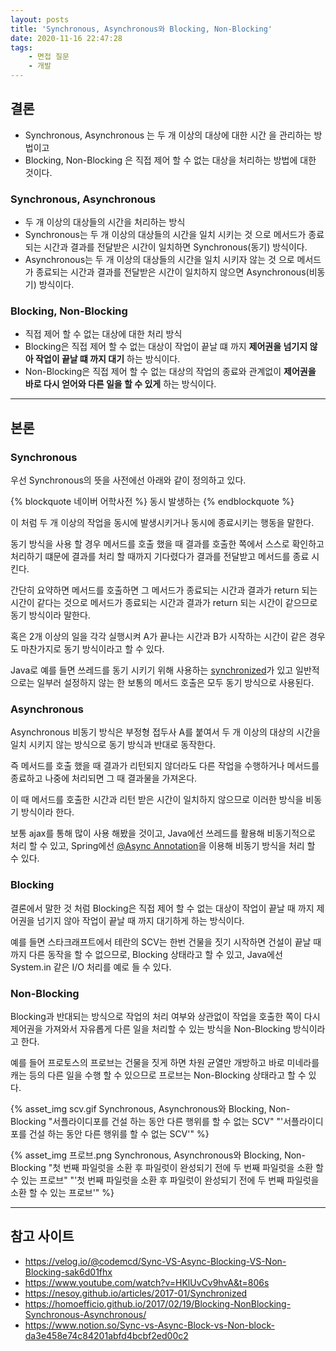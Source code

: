 ```yaml
---
layout: posts
title: 'Synchronous, Asynchronous와 Blocking, Non-Blocking'
date: 2020-11-16 22:47:28
tags:
    - 면접 질문
    - 개발
---
```


## 결론
* Synchronous, Asynchronous 는 두 개 이상의 대상에 대한 시간 을 관리하는 방법이고
* Blocking, Non-Blocking 은 직접 제어 할 수 없는 대상을 처리하는 방법에 대한 것이다.

### Synchronous, Asynchronous

* 두 개 이상의 대상들의 시간을 처리하는 방식
* Synchronous는 두 개 이상의 대상들의 시간을 일치 시키는 것 으로 메서드가 종료되는 시간과 결과를 전달받은 시간이 일치하면 Synchronous(동기) 방식이다.
* Asynchronous는 두 개 이상의 대상들의 시간을 일치 시키자 않는 것 으로 메서드가 종료되는 시간과 결과를 전달받은 시간이 일치하지 않으면 Asynchronous(비동기) 방식이다.

### Blocking, Non-Blocking

* 직접 제어 할 수 없는 대상에 대한 처리 방식
* Blocking은 직접 제어 할 수 없는 대상이 작업이 끝날 떄 까지 __제어권을 넘기지 않아 작업이 끝날 떄 까지 대기__ 하는 방식이다.
* Non-Blocking은 직접 제어 할 수 없는 대상의 작업의 종료와 관계없이 __제어권을 바로 다시 얻어와 다른 일을 할 수 있게__ 하는 방식이다.
* * *

## 본론

### Synchronous

우선 Synchronous의 뜻을 사전에선 아래와 같이 정의하고 있다.

{% blockquote 네이버 어학사전 %}
동시 발생하는
{% endblockquote %}

이 처럼 두 개 이상의 작업을 동시에 발생시키거나 동시에 종료시키는 행동을 말한다.

동기 방식을 사용 할 경우 메서드를 호출 했을 때 결과를 호출한 쪽에서 스스로 확인하고 처리하기 떄문에 결과를 처리 할 때까지 기다렸다가 결과를 전달받고 메서드를 종료 시킨다.

간단히 요약하면 메서드를 호출하면 그 메서드가 종료되는 시간과 결과가 return 되는 시간이 같다는 것으로 메서드가 종료되는 시간과 결과가 return 되는 시간이 같으므로 동기 방식이라 말한다.

혹은 2개 이상의 일을 각각 실행시켜 A가 끝나는 시간과 B가 시작하는 시간이 같은 경우도 마찬가지로 동기 방식이라고 할 수 있다.

Java로 예를 들면 쓰레드를 동기 시키기 위해 사용하는 [synchronized](https://www.javamex.com/tutorials/synchronization_concurrency_synchronized1.shtml)가 있고 일반적으로는 일부러 설정하지 않는 한 보통의 메서드 호출은 모두 동기 방식으로 사용된다.

### Asynchronous

Asynchronous 비동기 방식은 부정형 접두사 A를 붙여서 두 개 이상의 대상의 시간을 일치 시키지 않는 방식으로 동기 방식과 반대로 동작한다.

즉 메서드를 호출 했을 때 결과가 리턴되지 않더라도 다른 작업을 수행하거나 메서드를 종료하고 나중에 처리되면 그 때 결과물을 가져온다.

이 때 메서드를 호출한 시간과 리턴 받은 시간이 일치하지 않으므로 이러한 방식을 비동기 방식이라 한다.

보통 ajax를 통해 많이 사용 해봤을 것이고, Java에선 쓰레드를 활용해 비동기적으로 처리 할 수 있고, Spring에선 [@Async Annotation](https://www.baeldung.com/spring-async)을 이용해 비동기 방식을 처리 할 수 있다.

### Blocking

결론에서 말한 것 처럼 Blocking은 직접 제어 할 수 없는 대상이 작업이 끝날 때 까지 제어권을 넘기지 않아 작업이 끝날 때 까지 대기하게 하는 방식이다.

예를 들면 스타크래프트에서 테란의 SCV는 한번 건물을 짓기 시작하면 건설이 끝날 때 까지 다른 동작을 할 수 없으므로, Blocking 상태라고 할 수 있고, Java에선 System.in 같은 I/O 처리를 예로 들 수 있다.

### Non-Blocking

Blocking과 반대되는 방식으로 작업의 처리 여부와 상관없이 작업을 호출한 쪽이 다시 제어권을 가져와서 자유롭게 다른 일을 처리할 수 있는 방식을 Non-Blocking 방식이라고 한다.

예를 들어 프로토스의 프로브는 건물을 짓게 하면 차원 균열만 개방하고 바로 미네라를 캐는 등의 다른 일을 수행 할 수 있으므로 프로브는 Non-Blocking 상태라고 할 수 있다.

{% asset_img scv.gif Synchronous, Asynchronous와 Blocking, Non-Blocking "서플라이디포를 건설 하는 동안 다른 행위를 할 수 없는 SCV" "'서플라이디포를 건설 하는 동안 다른 행위를 할 수 없는 SCV'" %}

{% asset_img 프로브.png Synchronous, Asynchronous와 Blocking, Non-Blocking "첫 번째 파일럿을 소환 후 파일럿이 완성되기 전에 두 번째 파일럿을 소환 할 수 있는 프로브" "'첫 번째 파일럿을 소환 후 파일럿이 완성되기 전에 두 번째 파일럿을 소환 할 수 있는 프로브'" %}
* * *

## 참고 사이트

* https://velog.io/@codemcd/Sync-VS-Async-Blocking-VS-Non-Blocking-sak6d01fhx
* https://www.youtube.com/watch?v=HKlUvCv9hvA&t=806s
* https://nesoy.github.io/articles/2017-01/Synchronized
* https://homoefficio.github.io/2017/02/19/Blocking-NonBlocking-Synchronous-Asynchronous/
* https://www.notion.so/Sync-vs-Async-Block-vs-Non-block-da3e458e74c84201abfd4bcbf2ed00c2
